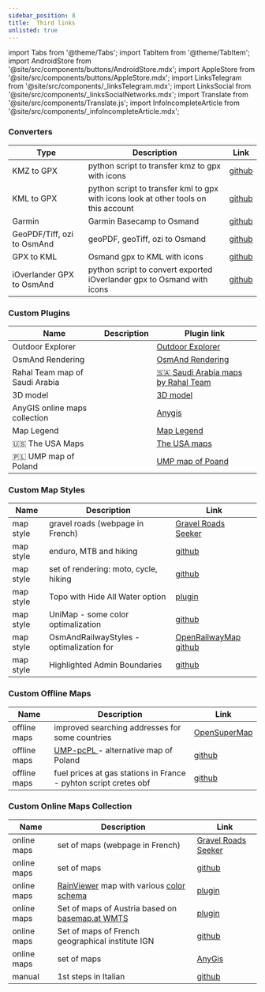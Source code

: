 ```yaml
---
sidebar_position: 8
title:  Third links
unlisted: true
---
```


import Tabs from '@theme/Tabs';
import TabItem from '@theme/TabItem';
import AndroidStore from '@site/src/components/buttons/AndroidStore.mdx';
import AppleStore from '@site/src/components/buttons/AppleStore.mdx';
import LinksTelegram from '@site/src/components/_linksTelegram.mdx';
import LinksSocial from '@site/src/components/_linksSocialNetworks.mdx';
import Translate from '@site/src/components/Translate.js';
import InfoIncompleteArticle from '@site/src/components/_infoIncompleteArticle.mdx';

### Converters

|Type | Description | Link|
|-- | -- | --|
|KMZ to GPX|	python script to transfer kmz to gpx with icons|[github](https://github.com/mariush444/gmapIcons2osmand)|
|KML to GPX|	python script to transfer kml to gpx with icons look at other tools on this account |[github](https://github.com/tmusolf/KMLtoOSMAndGPX)|
|Garmin|	Garmin Basecamp to Osmand|	[github](https://github.com/maurizioandreotti/GPX-Basecamp-2-OsmAnd)|
|GeoPDF/Tiff, ozi to OsmAnd|	geoPDF, geoTiff, ozi to Osmand	|[github](https://github.com/mariush444/raster2osmand)|
|GPX to KML|	Osmand gpx to KML with icons	|[github](https://github.com/mariush444/osmand2kml)|
|iOverlander GPX to OsmAnd|	python script to convert exported iOverlander gpx to Osmand with icons|	[github](https://github.com/mariush444/Osmand-tools/blob/main/iOver.zip)|


### Custom Plugins

| Name | Description | Plugin link | 
|--|--|--|
| Outdoor Explorer  |    | [Outdoor Explorer](https://osmand.net/uploads/plugins/outdoor-explorer.plugin/1/outdoor-explorer.plugin-1.osf)  |
| OsmAnd Rendering  |    | [OsmAnd Rendering](https://osmand.net/uploads/plugins/osmand.rendering.plugin/1/osmand.rendering.plugin-1.osf)  |
| Rahal Team map of Saudi Arabia  |    | [🇸🇦 Saudi Arabia maps by Rahal Team](https://osmand.net/uploads/plugins/desert.saudi.plugin/1/desert.saudi.plugin-1.osf)  |
| 3D model  |    | [3D model](https://osmand.net/uploads/plugins/model.plugin/1/model.plugin-1.osf)  |
| AnyGIS online maps collection |   | [Anygis](https://osmand.net/uploads/plugins/ru.anygis.plugin/2/ru.anygis.plugin-2.osf)  |
|Map Legend  |   | [Map Legend](https://osmand.net/uploads/plugins/legend.plugin/1/legend.plugin-1.osf)  |
| 🇺🇸 The USA Maps |   | [The USA maps](https://osmand.net/uploads/plugins/us.maps/2/us.maps-2.osf)  |
| 🇵🇱 UMP map of Poland |   | [UMP map of Poand](https://osmand.net/uploads/plugins/UMP_map.plugin/1/UMP_map.plugin-1.osf)  |


### Custom Map Styles

|Name| Description | Link|
|-- | -- | --|
|map style|	gravel roads (webpage in French)	|[Gravel Roads Seeker](https://sites.google.com/view/gravel-roads-seeker/cartes-hors-route/cartes-offline)|
|map style|	enduro, MTB and hiking	|[github](https://github.com/cmoffroad/osmand-outdoor-explorer-plugin)|
|map style|	set of rendering: moto, cycle, hiking	|[github](https://github.com/OsmAnd-Rendering)|
|map style|	Topo with Hide All Water option|[plugin](https://github.com/mariush444/Osmand-tools/raw/main/TopoHAWater.osf)|
|map style|	UniMap - some color optimalization	|[github](https://github.com/basings/OsmAnd-custom-map-styles)|
|map style|	OsmAndRailwayStyles - optimalization for |[OpenRailwayMap](https://www.openrailwaymap.org/)	[github](https://github.com/fuzzysolutions/OsmAndRailwayStyles)|
|map style|	Highlighted Admin Boundaries	|[github](https://github.com/Max1234-Ita/GuidaOsmand/blob/main/risorse/rendering/en_highlighted_boundaries.md)|

### Custom Offline Maps

|Name| Description | Link|
|-- | -- | --|
|offline maps|	improved searching addresses for some countries|[OpenSuperMap](https://opensupermaps.com/)|
|offline maps|	[UMP-pcPL ](https://ump.waw.pl/)- alternative map of Poland	|[github](https://github.com/mariush444/Osmand-tools/blob/main/UMP-PL-OsmAnd_v4_plugin.osf)|
|offline maps|	fuel prices at gas stations in France - pyhton script cretes obf	|[github](https://github.com/cbosdo/osmand-fuel-price)|

### Custom Online Maps Collection

|Name| Description | Link|
|-- | -- | --|
|online maps|	set of maps (webpage in French)|	[Gravel Roads Seeker](https://sites.google.com/view/gravel-roads-seeker/cartes-hors-route/cartes-online?authuser=0)|
|online maps|	set of maps	|[github](https://osmand-rendering.github.io/Online-Maps/index_EN.html)|
|online maps|	[RainViewer](https://www.rainviewer.com/api/weather-maps-api.html) map with various [color schema](https://www.rainviewer.com/api/color-schemes.html)	|[plugin](https://github.com/mariush444/Osmand-tools/raw/main/RainViewer.osf)|
|online maps|	Set of maps of Austria based on [basemap.at WMTS](https://basemap.at/en/)	|[plugin](https://github.com/mariush444/Osmand-tools/raw/main/%F0%9F%87%A6%F0%9F%87%B9%20Austria-basemap.osf)|
|online maps|	Set of maps of French geographical institute IGN	|[github](https://github.com/OSM-Plein-Air/OsmAnd-maps-IGN/releases)|
|online maps|set of maps	|[AnyGis](http://anygis.ru/Web/Html/Osmand_en)
manual|	1st steps in Italian	|[github](http://github.com/Max1234-Ita/GuidaOsmand)|

<!--
| hardware|	!!! there are commercial companies but the links are NOT affiliated !!!	|
|--|--|
| barbuttons|	[JaxeADV](https://jaxeadv.com/barbuttons) </br> [ARN Rally](https://www.arnrally.com/arn-rally/en/products/remotes)</br>[SilverFox](https://www.silverfoxcontrollers.com/)</br>[Remotek](https://www.remotek.no/)</br>[7SOLID](https://7solid.myshopify.com/en)</br>[THORK RACING](https://www.thorkracing.com/produto/dmd-remote1/)</br>[summiot](https://summiot.com/en/)</br>[URSAE system](https://ursaesystem.com/)</br>[Carpe Iter](https://carpe-iter.eu/)</br>[HEASA PARTS](https://hesaparts.com/en/categoria-producto/remote-12v-en-en/) |
-->